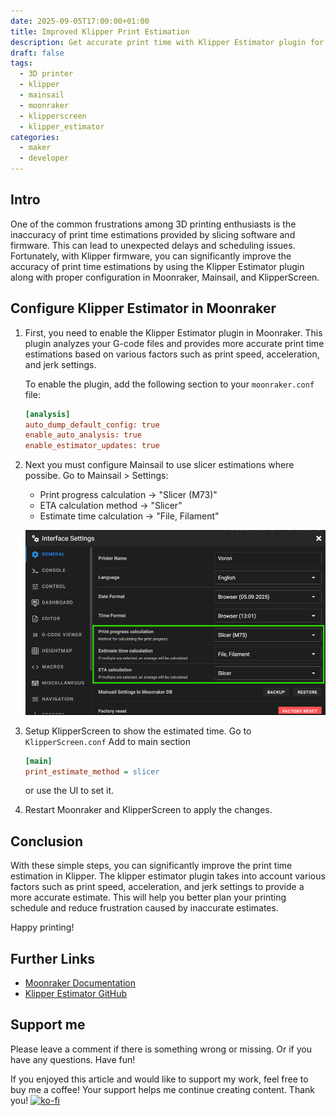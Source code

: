 ```yaml
---
date: 2025-09-05T17:00:00+01:00
title: Improved Klipper Print Estimation
description: Get accurate print time with Klipper Estimator plugin for Klipper firmware. Improve print time estimation in Mainsail, Moonraker and KlipperScreen.
draft: false
tags:
  - 3D printer
  - klipper
  - mainsail
  - moonraker
  - klipperscreen
  - klipper_estimator
categories:
  - maker
  - developer
---
```


## Intro

One of the common frustrations among 3D printing enthusiasts is the inaccuracy of print time estimations provided by slicing software and firmware. This can lead to unexpected delays and scheduling issues. Fortunately, with Klipper firmware, you can significantly improve the accuracy of print time estimations by using the Klipper Estimator plugin along with proper configuration in Moonraker, Mainsail, and KlipperScreen.

## Configure Klipper Estimator in Moonraker

1. First, you need to enable the Klipper Estimator plugin in Moonraker. This plugin analyzes your G-code files and provides more accurate print time estimations based on various factors such as print speed, acceleration, and jerk settings.

   To enable the plugin, add the following section to your `moonraker.conf` file:

   ```ini
   [analysis]
   auto_dump_default_config: true
   enable_auto_analysis: true
   enable_estimator_updates: true
   ```

2. Next you must configure Mainsail to use slicer estimations where possibe.
   Go to Mainsail > Settings:

   - Print progress calculation -> "Slicer (M73)"
   - ETA calculation method -> "Slicer"
   - Estimate time calculation -> "File, Filament"

   ![Mainsail Settings](images/mainsail-eta-config.png "Mainsail Settings")

3. Setup KlipperScreen to show the estimated time.
   Go to `KlipperScreen.conf`
   Add to main section

   ```ini
   [main]
   print_estimate_method = slicer
   ```

   or use the UI to set it.

4. Restart Moonraker and KlipperScreen to apply the changes.

## Conclusion

With these simple steps, you can significantly improve the print time estimation in Klipper. The klipper estimator plugin takes into account various factors such as print speed, acceleration, and jerk settings to provide a more accurate estimate. This will help you better plan your printing schedule and reduce frustration caused by inaccurate estimates.

Happy printing!

## Further Links

- [Moonraker Documentation](https://moonraker.readthedocs.io/en/latest/configuration/#analysis)
- [Klipper Estimator GitHub](https://github.com/Annex-Engineering/klipper_estimator)

## Support me

Please leave a comment if there is something wrong or missing. Or if you have any questions.
Have fun!

If you enjoyed this article and would like to support my work, feel free to buy me a coffee! Your support helps me continue creating content. Thank you! [![ko-fi](https://ko-fi.com/img/githubbutton_sm.svg)](https://ko-fi.com/F2F7GC8PC)
